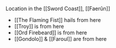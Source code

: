 Location in the [[Sword Coast]], [[Faerûn]]

- [[The Flaming Fist]] hails from here
- [[Troy]] is from here
- [[Ord Firebeard]] is from here
- [[Gondolo]] & [[Faroul]] are from here